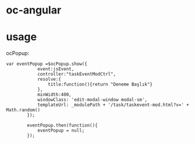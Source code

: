 # oc-angular 




# usage

ocPopup:

    var eventPopup =$ocPopup.show({
                event:jsEvent,
                controller:"taskEventModCtrl",
                resolve:{
                    title:function(){return "Deneme Başlık"}
                },
                minWidth:400,
                windowClass: 'edit-modal-window modal-sm',
                templateUrl: _modulePath + '/task/taskevent-mod.html?v=' + Math.random()
            });

            eventPopup.then(function(){
                eventPopup = null;
            });
